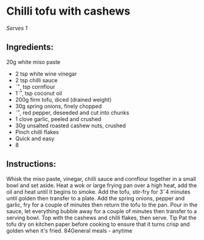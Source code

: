 
# Chilli tofu with cashews
_Serves 1_
## Ingredients:
20g white miso paste
* 2 tsp white wine vinegar
* 2 tsp chilli sauce
* ˜˚˛ tsp cornflour
* 1˜˚˛ tsp coconut oil
* 200g firm tofu, diced (drained weight)
* 30g spring onions, finely chopped
* ˜˚˛ red pepper, deseeded and cut into chunks
* 1 clove garlic, peeled and crushed
* 30g unsalted roasted cashew nuts, crushed
* Pinch chilli flakes
* Quick and easy
* 8
## Instructions:
Whisk the miso paste, vinegar, chilli sauce and cornflour 
together in a small bowl and set aside. Heat a wok or large 
frying pan over a high heat, add the oil and heat until it begins 
to smoke. Add the tofu, stir-fry for 3˝4 minutes until golden then 
transfer to a plate. Add the spring onions, pepper and garlic, fry 
for a couple of minutes then return the tofu to the pan. Pour in 
the sauce, let everything bubble away for a couple of minutes 
then transfer to a serving bowl. Top with the cashews and chilli 
flakes, then serve.
Tip
Pat the tofu dry on kitchen paper before cooking to ensure that 
it turns crisp and golden when it's fried.
84General meals - anytime

